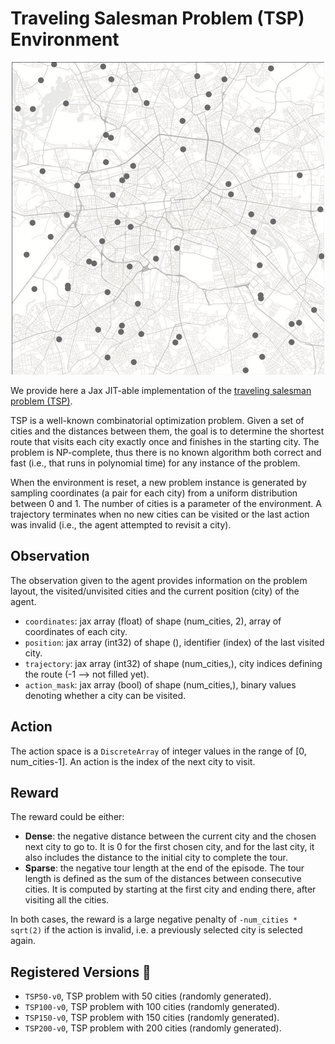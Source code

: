 # Traveling Salesman Problem (TSP) Environment

<p align="center">
        <img src="../env_anim/tsp.gif" width="500"/>
</p>

We provide here a Jax JIT-able implementation of the [traveling salesman
problem (TSP)](https://en.wikipedia.org/wiki/Travelling_salesman_problem).

TSP is a well-known combinatorial optimization problem. Given a set of
cities and the distances between them, the goal is to determine the
shortest route that visits each city exactly once and finishes in the
starting city. The problem is NP-complete, thus there is no known algorithm
both correct and fast (i.e., that runs in polynomial time) for any instance
of the problem.

When the environment is reset, a new problem instance is generated by
sampling coordinates (a pair for each city) from a uniform distribution
between 0 and 1. The number of cities is a parameter of the environment.
A trajectory terminates when no new cities can be visited or the last
action was invalid (i.e., the agent attempted to revisit a city).


## Observation
The observation given to the agent provides information on the problem layout, the visited/unvisited
cities and the current position (city) of the agent.
- `coordinates`: jax array (float) of shape (num_cities, 2), array of coordinates of each city.
- `position`: jax array (int32) of shape (), identifier (index) of the last visited city.
- `trajectory`: jax array (int32) of shape (num_cities,), city indices defining the route
(-1 --> not filled yet).
- `action_mask`: jax array (bool) of shape (num_cities,), binary values denoting whether a city
can be visited.


## Action
The action space is a `DiscreteArray` of integer values in the range of [0, num_cities-1]. An action is
the index of the next city to visit.


## Reward
The reward could be either:
- **Dense**: the negative distance between the current city and the chosen next city to go to.
    It is 0 for the first chosen city, and for the last city, it also includes the distance
    to the initial city to complete the tour.
- **Sparse**: the negative tour length at the end of the episode. The tour length is defined
    as the sum of the distances between consecutive cities. It is computed by starting at
    the first city and ending there, after visiting all the cities.

In both cases, the reward is a large negative penalty of `-num_cities * sqrt(2)` if
the action is invalid, i.e. a previously selected city is selected again.


## Registered Versions 📖
- `TSP50-v0`, TSP problem with 50 cities (randomly generated).
- `TSP100-v0`, TSP problem with 100 cities (randomly generated).
- `TSP150-v0`, TSP problem with 150 cities (randomly generated).
- `TSP200-v0`, TSP problem with 200 cities (randomly generated).
